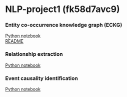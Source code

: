 # NLP-project1 (fk58d7avc9)

### Entity co-occurrence knowledge graph (ECKG)

[Python notebook](./ECKG/src/ECKG.ipynb) <br>
[README](./ECKG/README.md)

### Relationship extraction

[Python notebook](./Relation_extraction/notebook.ipynb)

### Event causality identification

[Python notebook](./ke_mmr/event_causality_identification.ipynb)